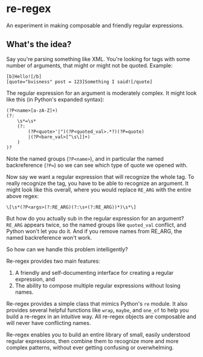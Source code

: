 # re-regex

An experiment in making composable and friendly regular expressions.

## What's the idea?

Say you're parsing something like XML. You're looking for tags with some number of arguments, that might or might not be quoted. Example:

```
[b]Hello![/b]
[quote="bvisness" post = 123]Something I said![/quote]
```

The regular expression for an argument is moderately complex. It might look like this (in Python's expanded syntax):

```
(?P<name>[a-zA-Z]+)
(?:
    \s*=\s*
    (?:
        (?P<quote>'|")(?P<quoted_val>.*?)(?P=quote)
        |(?P<bare_val>[^\s\]]+)
    )
)?
```

Note the named groups (`?P<name>`), and in particular the named backreference (`?P=`) so we can see which type of quote we opened with.

Now say we want a regular expression that will recognize the whole tag. To really recognize the tag, you have to be able to recognize an argument. It might look like this overall, where you would replace `RE_ARG` with the entire above regex:

```\[\s*(?P<args>(?:RE_ARG)(?:\s+(?:RE_ARG))*)\s*\]```

But how do you actually sub in the regular expression for an argument? `RE_ARG` appears twice, so the named groups like `quoted_val` conflict, and Python won't let you do it. And if you remove names from RE_ARG, the named backreference won't work.

So how can we handle this problem intelligently?

Re-regex provides two main features:

1. A friendly and self-documenting interface for creating a regular expression, and
2. The ability to compose multiple regular expressions without losing names.

Re-regex provides a simple class that mimics Python's `re` module. It also provides several helpful functions like `wrap`, `maybe`, and `one_of` to help you build a re-regex in an intuitive way. All re-regex objects are composable and will never have conflicting names.

Re-regex enables you to build an entire library of small, easily understood regular expressions, then combine them to recognize more and more complex patterns, without ever getting confusing or overwhelming.

